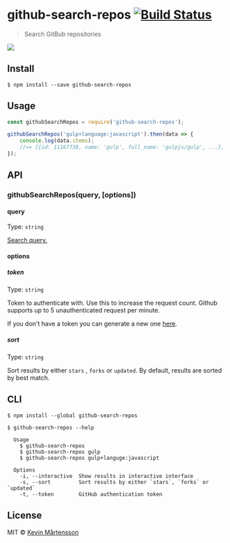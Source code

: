 # github-search-repos [![Build Status](https://travis-ci.org/kevva/github-search-repos.svg?branch=master)](https://travis-ci.org/kevva/github-search-repos)

> Search GitBub repositories

![](https://cloud.githubusercontent.com/assets/709159/7231098/61955acc-e773-11e4-9f4b-e96657672cdd.png)


## Install

```
$ npm install --save github-search-repos
```


## Usage

```js
const githubSearchRepos = require('github-search-repos');

githubSearchRepos('gulp+language:javascript').then(data => {
	console.log(data.items);
	//=> [{id: 11167738, name: 'gulp', full_name: 'gulpjs/gulp', ...}, ...]
});
```

## API

### githubSearchRepos(query, [options])

#### query

Type: `string`

[Search query.](https://help.github.com/articles/search-syntax/)

#### options

##### token

Type: `string`

Token to authenticate with. Use this to increase the request count. Github supports up to 5 unauthenticated request per minute.

If you don't have a token you can generate a new one [here](https://github.com/settings/tokens/new).

##### sort

Type: `string`

Sort results by either `stars` , `forks` or `updated`. By default, results are sorted by best match.


## CLI

```
$ npm install --global github-search-repos
```

```
$ github-search-repos --help

  Usage
    $ github-search-repos
    $ github-search-repos gulp
    $ github-search-repos gulp+languge:javascript

  Options
    -i, --interactive  Show results in interactive interface
    -s, --sort         Sort results by either `stars`, `forks` or `updated`
    -t, --token        GitHub authentication token
```


## License

MIT © [Kevin Mårtensson](https://github.com/kevva)
